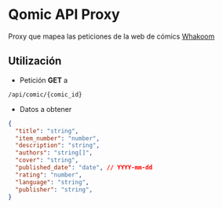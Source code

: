 # Qomic API Proxy

Proxy que mapea las peticiones de la web de cómics [Whakoom](https://www.whakoom.com/)

## Utilización
* Petición **GET** a
```
/api/comic/{comic_id}
```
* Datos a obtener
```json
{
  "title": "string",
  "item_number": "number",
  "description": "string",
  "authors": "string[]",
  "cover": "string",
  "published_date": "date", // YYYY-mm-dd
  "rating": "number",
  "language": "string",
  "publisher": "string",
}
```

